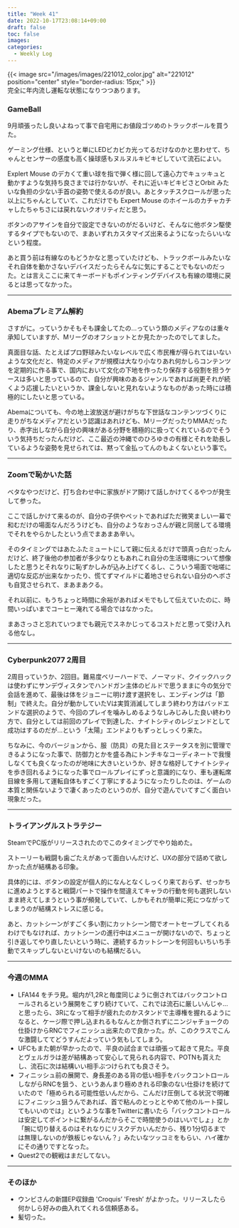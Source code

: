 ```yaml
---
title: "Week 41"
date: 2022-10-17T23:08:14+09:00
draft: false
toc: false
images:
categories:
  - Weekly Log
---
```


{{< image src="/images/images/221012_color.jpg" alt="221012" position="center" style="border-radius: 15px;" >}}  
完全に年内流し運転な状態になりつつあります。

<!--more-->

### GameBall

9月頑張ったし良いよねって事で自宅用にお値段ゴツめのトラックボールを買うた。  

ゲーミング仕様、というと単にLEDビカビカ光ってるだけなのかと思わせて、ちゃんとセンサーの感度も高く操球感もヌルヌルキビキビしていて流石によい。

Explert Mouse のデカくて重い球を指で弾く様に回して遠心力でキュッキュと動かすような気持ち良さまでは行かないが、それに近いキビキビさとOrbit みたいな負担の少ない手首の姿勢で使えるのが良い。あとタッチスクロールが思った以上にちゃんとしていて、これだけでも Expert Mouse のホイールのカチャカチャしたちゃちさには戻れないクオリティだと思う。

ボタンのアサインを自分で設定できないのがだるいけど、そんなに他ボタン駆使するタイプでもないので、まあいずれカスタマイズ出来るようになったらいいなという程度。

あと買う前は有線なのもどうかなと思っていたけども、トラックボールみたいなそれ自体を動かさないデバイスだったらそんなに気にすることでもないのだった。とは言えここに来てキーボードもポインティングデバイスも有線の環境に戻るとは思ってなかった。

---

### Abemaプレミアム解約

さすがに。っていうかそもそも課金してたの…っていう類のメディアなのは重々承知していますが、Mリーグのオフショットとか見たかったのでしてました。

真面目な話、たとえばプロ野球みたいなレベルで広く市民権が得られてはいないような文化だと、特定のメディアが規模は大なり小なりあれ何かしらコンテンツを定期的に作る事で、国内において文化の下地を作ったり保存する役割を担うケースは多いと思っているので、自分が興味のあるジャンルであれば尚更それが続くよう応援したいというか、課金しないと見れないようなものがあった時には積極的にしたいと思っている。

Abemaについても、今の地上波放送が避けがちな下世話なコンテンツづくりに走りがちなメディアだという認識はあれけども、MリーグだったりMMAだったり、赤字出しながら自分の興味がある分野を積極的に扱ってくれているのでそういう気持ちだったんだけど、ここ最近の沖縄でのひろゆきの有様とそれを助長しているような姿勢を見せられては、黙って金払ってんのもよくないという事で。

---

### Zoomで恥かいた話

ベタなやつだけど、打ち合わせ中に家族がドア開けて話しかけてくるやつが発生して参った。

ここで話しかけて来るのが、自分の子供やペットであればただ微笑ましい一幕で和むだけの場面なんだろうけども、自分のようなおっさんが親と同居してる環境でそれをやらかしたという点でまあまあ辛い。

そのタイミングではあたふたミュートにして親に伝えるだけで頭真っ白だったんだけど、終了後他の参加者が多少なりともあれこれ自分の生活環境について想像したと思うとそれなりに恥ずかしみが込み上げてくるし、こういう場面で咄嗟に適切な反応が出来なかったり、慌てずマイルドに着地させられない自分のヘボさも自覚させられて、まあまあクる。

それ以前に、もうちょっと時間に余裕があればメモでもして伝えていたのに、時間いっぱいまでコーヒー淹れてる場合ではなかった。

まあさっさと忘れていつまでも親元でスネかじってるコストだと思って受け入れる他なし。

---

### Cyberpunk2077 2周目

2周目っていうか、2回目。難易度ベリーハードで、ノーマッド、クイックハックは使わずにサンデヴィスタンでハンドガン主体のビルドで思うままに今の気分で会話を進めて、最後は体をジョニーに明け渡す選択をし、エンディングは「節制」で終えた。自分が動かしていたVは実質消滅してしまう終わり方はバッドエンドな選択のようで、今回のプレイを噛みしめるようなしみじみした良い終わり方で、自分としては前回のプレイで到達した、ナイトシティのレジェンドとして成功はするのだが…という「太陽」エンドよりもずっとしっくり来た。

ちなみに、今のバージョンから、服（防具）の見た目とステータスを別に管理できるようになった事で、防御力とかを盛る為にトンチキなコーディネートで我慢しなくても良くなったのが地味に大きいというか、好きな格好してナイトシティを歩き回れるようになった事でロールプレイにずっと意識的になり、車も運転席目線を多用して運転自体もすごく丁寧にするようになったりしたのは、ゲームの本質と関係ないようで凄くあったのというのが、自分で遊んでいてすごく面白い現象だった。

---

### トライアングルストラテジー

SteamでPC版がリリースされたのでこのタイミングでやり始めた。

ストーリーも戦闘も歯ごたえがあって面白いんだけど、UXの部分で詰めて欲しかった点が結構ある印象。

具体的には、ボタンの設定が個人的になんとなくしっくり来ておらず、せっかちに進めようとすると戦闘パートで操作を間違えてキャラの行動を何も選択しないまま終えてしまうという事が頻発していて、しかもそれが簡単に死につながってしまうのが結構ストレスに感じる。

あと、カットシーンがすごく多い割にカットシーン間でオートセーブしてくれるわけでもなければ、カットシーンの進行中はメニューが開けないので、ちょっと引き返してやり直したいという時に、連続するカットシーンを何回もいちいち手動でスキップしないといけないのも結構だるい。

---

### 今週のMMA

- LFA144 をチラ見。堀内が1,2Rと毎度同じように倒されてはバックコントロールされるという展開をこすり続けていて、これでは流石に厳しいんじゃ…と思ったら、3Rになって相手が疲れたのかスタンドで主導権を握れるようになると、ケージ際で押し込まれるもなんとか倒されずにニンジャチョークの仕掛けからRNCでフィニッシュ出来たので良かった。が、このクラスでこんな激闘しててどうすんだよっていう気もしてしまう。
- UFCもまた朝が早かったので、平良の試合までは頑張って起きて見た。平良とヴェルガラは差が結構あって安心して見られる内容で、POTNも貰えたし、流石に次は結構いい相手ぶつけられても良さそう。
- フィニッシュ前の展開で、身長差のある背の低い相手をバックコントロールしながらRNCを狙う、というあんまり極めきれる印象のない仕掛けを続けていたので「極められる可能性低いんだから、こんだけ圧倒してる状況で明確にフィニッシュ狙うんであれば、首で粘んのとっととやめて他のルート探してもいいのでは」というような事をTwitterに書いたら「バックコントロールは安定してポイントに繋がるんだからそこで時間使うのはいいでしょ」とか「腕に切り替えるのはそれなりにリスクデカいんだから、残り1分切るまでは無理しないのが鉄板じゃないん？」みたいなツッコミをもらい、ハイ確かにその通りですとなった。
- Quest2での観戦はまだしてない。

---

### そのほか

- ウンビさんの新譜EP収録曲 'Croquis’ 'Fresh’ がよかった。リリースしたら何かしら好みの曲入れてくれる信頼感ある。
- 髪切った。